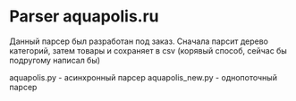 # Parser aquapolis.ru

Данный парсер был разработан под заказ.
Сначала парсит дерево категорий, затем товары и сохраняет в csv (корявый способ, сейчас бы подругому написал бы)

aquapolis.py - асинхронный парсер
aquapolis_new.py - однопоточный парсер

